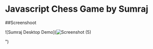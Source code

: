 # Javascript Chess Game by Sumraj



##Screenshoot

![Sumraj Desktop Demo](![Screenshot (5)](https://github.com/user-attachments/assets/9f5d4248-8ed4-42c4-8d2b-3739e9bd0285)

")

